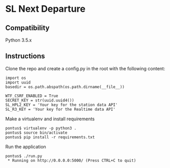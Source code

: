 # SL Next Departure

## Compatibility

Python 3.5.x

## Instructions

Clone the repo and create a config.py in the root with the following content:

```
import os
import uuid
basedir = os.path.abspath(os.path.dirname(__file__))

WTF_CSRF_ENABLED = True
SECRET_KEY = str(uuid.uuid4())
SL_HPL2_KEY = 'Your key for the station data API'
SL_R3_KEY = 'Your key for the Realtime data API'

```

Make a virtualenv and install requirements

```
pontus$ virtualenv -p python3 . 
pontus$ source bin/activate
pontus$ pip install -r requirements.txt
```

Run the application

```
pontus$ ./run.py 
 * Running on http://0.0.0.0:5000/ (Press CTRL+C to quit)
```